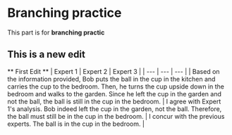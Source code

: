 # Branching practice
This part is for **branching practic**
## This is a new edit
** First Edit **
| Expert 1 | Expert 2 | Expert 3 |
| --- | --- | --- |
| Based on the information provided, Bob puts the ball in the cup in the kitchen and carries the cup to the bedroom. Then, he turns the cup upside down in the bedroom and walks to the garden. Since he left the cup in the garden and not the ball, the ball is still in the cup in the bedroom. | I agree with Expert 1's analysis. Bob indeed left the cup in the garden, not the ball. Therefore, the ball must still be in the cup in the bedroom. | I concur with the previous experts. The ball is in the cup in the bedroom. |
